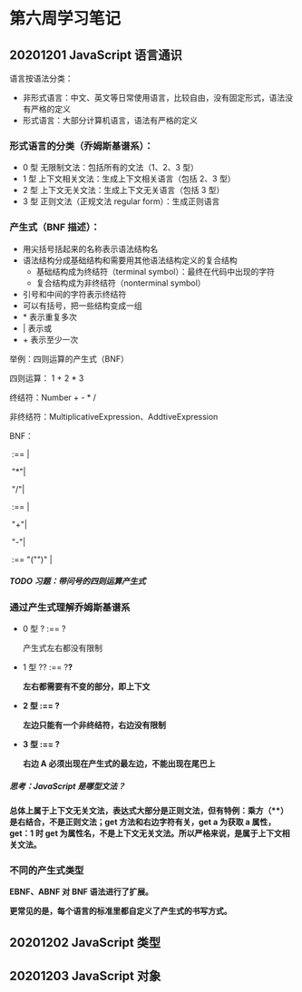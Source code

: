 # 第六周学习笔记

## 20201201 JavaScript 语言通识

语言按语法分类：

- 非形式语言：中文、英文等日常使用语言，比较自由，没有固定形式，语法没有严格的定义
- 形式语言：大部分计算机语言，语法有严格的定义



### 形式语言的分类（乔姆斯基谱系）：

- 0 型 无限制文法：包括所有的文法（1、2、3 型）
- 1 型 上下文相关文法：生成上下文相关语言（包括 2、3 型）
- 2 型 上下文无关文法：生成上下文无关语言（包括 3 型）
- 3 型 正则文法（正规文法 regular form）：生成正则语言



### 产生式（BNF 描述）：

- 用尖括号括起来的名称表示语法结构名
- 语法结构分成基础结构和需要用其他语法结构定义的复合结构
  - 基础结构成为终结符（terminal symbol）：最终在代码中出现的字符
  - 复合结构成为非终结符（nonterminal symbol）
- 引号和中间的字符表示终结符
- 可以有括号，把一些结构变成一组
- \* 表示重复多次
- | 表示或
- \+ 表示至少一次



举例：四则运算的产生式（BNF）

四则运算： 1 + 2 * 3

终结符：Number + - * /

非终结符：MultiplicativeExpression、AddtiveExpression

BNF：

​	<MultiplicativeExpression> :== <Number> |

​			<MultiplicativeExpression>"*"<Number>|

​			<MultiplicativeExpression>"/"<Number>|

​	<AddtiveExpression> :== <MultiplicativeExpression> |

​			<AddtiveExpression>"+"<MultiplicativeExpression>|

​			<AddtiveExpression>"-"<MultiplicativeExpression>|

​	<BracketExpression> :== "("<AddtiveExpression>")" |

##### TODO 习题：带问号的四则运算产生式



### 通过产生式理解乔姆斯基谱系

- 0 型 ? :== ?

  产生式左右都没有限制

- 1 型 ?<A>? :== ?<B>?

  左右都需要有不变的部分，即上下文

- 2 型 <A> :== ?

  左边只能有一个非终结符，右边没有限制

- 3 型 <A> :== <A>?

  右边 A 必须出现在产生式的最左边，不能出现在尾巴上

##### 思考：JavaScript 是哪型文法？

总体上属于上下文无关文法，表达式大部分是正则文法，但有特例：乘方（\*\*）是右结合，不是正则文法；get 方法和右边字符有关，get a 为获取 a 属性，get：1 时 get 为属性名，不是上下文无关文法。所以严格来说，是属于上下文相关文法。

### 不同的产生式类型

EBNF、ABNF 对 BNF 语法进行了扩展。

更常见的是，每个语言的标准里都自定义了产生式的书写方式。



## 20201202 JavaScript 类型





## 20201203 JavaScript 对象



